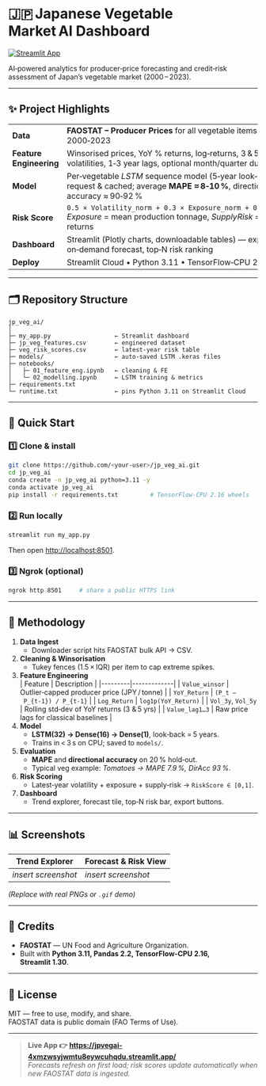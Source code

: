 # 🇯🇵 Japanese Vegetable Market AI Dashboard  

[![Streamlit App](https://img.shields.io/badge/Live%20Demo-Open%20Dashboard-brightgreen?logo=streamlit)](https://jpvegai-4xmzwsyjwmtu8eywcuhqdu.streamlit.app/)

AI‑powered analytics for producer‑price forecasting and credit‑risk assessment of Japan’s vegetable market (2000 – 2023).

---

## ✨ Project Highlights
| | |
|---|---|
| **Data** | **FAOSTAT – Producer Prices** for all vegetable items in Japan, 2000‑2023 |
| **Feature Engineering** | Winsorised prices, YoY % returns, log‑returns, 3 & 5‑year rolling volatilities, 1‑3 year lags, optional month/quarter dummies |
| **Model** | Per‑vegetable *LSTM* sequence model (5‑year look‑back) trained on first request & cached; average **MAPE ≈ 8‑10 %**, directional accuracy ≈ 90‑92 % |
| **Risk Score** | `0.5 × Volatility_norm + 0.3 × Exposure_norm + 0.2 × SupplyRisk_norm`<br> *Exposure* = mean production tonnage, *SupplyRisk* = std‑dev of YoY returns |
| **Dashboard** | Streamlit (Plotly charts, downloadable tables) — explore trends, on‑demand forecast, top‑N risk ranking |
| **Deploy** | Streamlit Cloud • Python 3.11 • TensorFlow‑CPU 2.16 |

---

## 🗂 Repository Structure
```
jp_veg_ai/
│
├─ my_app.py                  ← Streamlit dashboard
├─ jp_veg_features.csv        ← engineered dataset
├─ veg_risk_scores.csv        ← latest‑year risk table
├─ models/                    ← auto‑saved LSTM .keras files
├─ notebooks/
│   ├─ 01_feature_eng.ipynb   ← cleaning & FE
│   └─ 02_modelling.ipynb     ← LSTM training & metrics
├─ requirements.txt
└─ runtime.txt                ← pins Python 3.11 on Streamlit Cloud
```

---

## 🚀 Quick Start

### 1️⃣ Clone & install
```bash
git clone https://github.com/<your‑user>/jp_veg_ai.git
cd jp_veg_ai
conda create -n jp_veg_ai python=3.11 -y
conda activate jp_veg_ai
pip install -r requirements.txt         # TensorFlow‑CPU 2.16 wheels
```

### 2️⃣ Run locally
```bash
streamlit run my_app.py
```
Then open <http://localhost:8501>.

### 3️⃣ Ngrok (optional)
```bash
ngrok http 8501     # share a public HTTPS link
```

---

## 🔬 Methodology

1. **Data Ingest**  
   * Downloader script hits FAOSTAT bulk API → CSV.
2. **Cleaning & Winsorisation**  
   * Tukey fences (1.5 × IQR) per item to cap extreme spikes.
3. **Feature Engineering**  
   | Feature | Description |
   |---------|-------------|
   | `Value_winsor` | Outlier‑capped producer price (JPY / tonne) |
   | `YoY_Return`   | `(P_t – P_{t‑1}) / P_{t‑1}` |
   | `Log_Return`   | `log1p(YoY_Return)` |
   | `Vol_3y`, `Vol_5y` | Rolling std‑dev of YoY returns (3 & 5 yrs) |
   | `Value_lag1…3` | Raw price lags for classical baselines |
4. **Model**  
   * **LSTM(32) → Dense(16) → Dense(1)**, look‑back = 5 years.  
   * Trains in < 3 s on CPU; saved to `models/`.
5. **Evaluation**  
   * **MAPE** and **directional accuracy** on 20 % hold‑out.  
   * Typical veg example: *Tomatoes → MAPE 7.9 %, DirAcc 93 %*.
6. **Risk Scoring**  
   * Latest‑year volatility + exposure + supply‑risk → `RiskScore ∈ [0,1]`.
7. **Dashboard**  
   * Trend explorer, forecast tile, top‑N risk bar, export buttons.

---

## 📊 Screenshots
| Trend Explorer | Forecast & Risk View |
|----------------|----------------------|
| *insert screenshot* | *insert screenshot* |

*(Replace with real PNGs or `.gif` demo)*

---

## 🤝 Credits
* **FAOSTAT** — UN Food and Agriculture Organization.  
* Built with **Python 3.11, Pandas 2.2, TensorFlow‑CPU 2.16, Streamlit 1.30**.

---

## 📄 License
MIT — free to use, modify, and share.  
FAOSTAT data is public domain (FAO Terms of Use).

---

> **Live App 👉 https://jpvegai-4xmzwsyjwmtu8eywcuhqdu.streamlit.app/**  
> *Forecasts refresh on first load; risk scores update automatically when new FAOSTAT data is ingested.*
